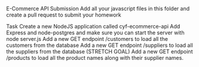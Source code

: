 E-Commerce API
Submission
Add all your javascript files in this folder and create a pull request to submit your homework

Task
Create a new NodeJS application called cyf-ecommerce-api
Add Express and node-postgres and make sure you can start the server with node server.js
Add a new GET endpoint /customers to load all the customers from the database
Add a new GET endpoint /suppliers to load all the suppliers from the database
(STRETCH GOAL) Add a new GET endpoint /products to load all the product names along with their supplier names.